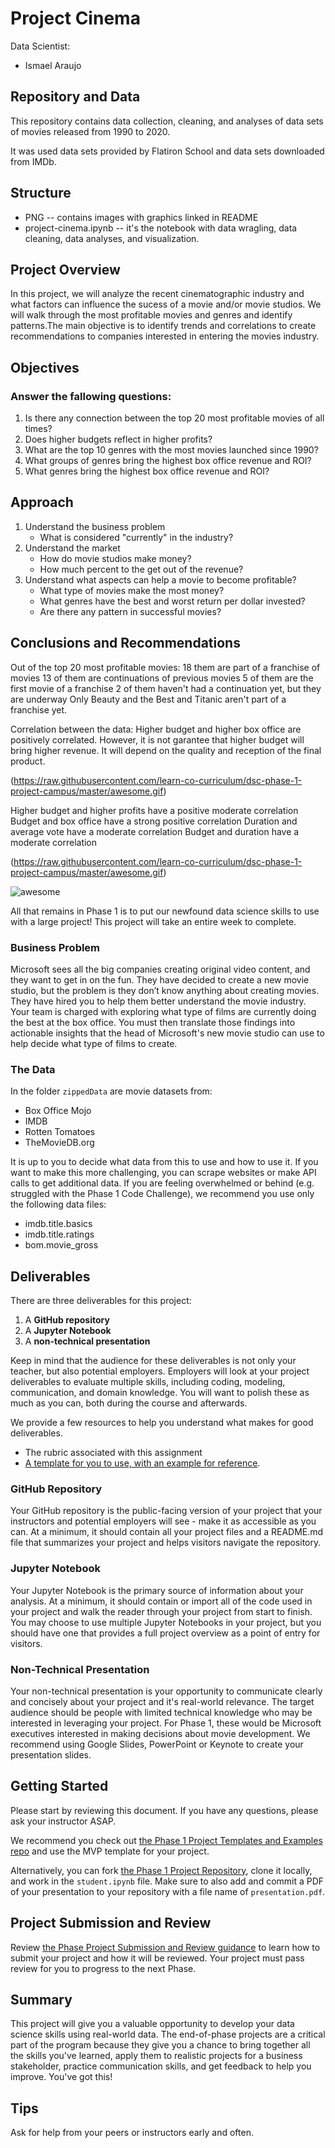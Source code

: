 # Project Cinema
Data Scientist:
- Ismael Araujo


## Repository and Data

This repository contains data collection, cleaning, and analyses of data sets of movies released from 1990 to 2020.

It was used data sets provided by Flatiron School and data sets downloaded from IMDb.

## Structure

- PNG -- contains images with graphics linked in README
- project-cinema.ipynb -- it's the notebook with data wragling, data cleaning, data analyses, and visualization.

## Project Overview

In this project, we will analyze the recent cinematographic industry and what factors can influence the sucess of a movie and/or movie studios. We will walk through the most profitable movies and genres and identify patterns.The main objective is to identify trends and correlations to create recommendations to companies interested in entering the movies industry. 

## Objectives

### Answer the fallowing questions:

1. Is there any connection between the top 20 most profitable movies of all times?  
2. Does higher budgets reflect in higher profits?  
3. What are the top 10 genres with the most movies launched since 1990?  
4. What groups of genres bring the highest box office revenue and ROI?  
5. What genres bring the highest box office revenue and ROI?


## Approach
1. Understand the business problem
	- What is considered "currently" in the industry?
2. Understand the market
	- How do movie studios make money?
	- How much percent to the get out of the revenue?
3. Understand what aspects can help a movie to become profitable?
	- What type of movies make the most money?
	- What genres have the best and worst return per dollar invested?
	- Are there any pattern in successful movies?

## Conclusions and Recommendations

Out of the top 20 most profitable movies:
18 them are part of a franchise of movies
13 of them are continuations of previous movies
5 of them are the first movie of a franchise
2 of them haven't had a continuation yet, but they are underway
Only Beauty and the Best and Titanic aren't part of a franchise yet.

Correlation between the data:
Higher budget and higher box office are positively correlated. However, it is not garantee that higher budget will bring higher revenue. It will depend on the quality and reception of the final product.

(https://raw.githubusercontent.com/learn-co-curriculum/dsc-phase-1-project-campus/master/awesome.gif)

Higher budget and higher profits have a positive moderate correlation
Budget and box office have a strong positive correlation
Duration and average vote have a moderate correlation
Budget and duration have a moderate correlation



(https://raw.githubusercontent.com/learn-co-curriculum/dsc-phase-1-project-campus/master/awesome.gif)






![awesome](https://raw.githubusercontent.com/learn-co-curriculum/dsc-phase-1-project-campus/master/awesome.gif)

All that remains in Phase 1 is to put our newfound data science skills to use with a large project! This project will take an entire week to complete.

### Business Problem

Microsoft sees all the big companies creating original video content, and they want to get in on the fun. They have decided to create a new movie studio, but the problem is they don’t know anything about creating movies. They have hired you to help them better understand the movie industry.
Your team is charged with exploring what type of films are currently doing the best at the box office. You must then translate those findings into actionable insights that the head of Microsoft's new movie studio can use to help decide what type of films to create.

### The Data

In the folder `zippedData` are movie datasets from:

* Box Office Mojo
* IMDB
* Rotten Tomatoes
* TheMovieDB.org

It is up to you to decide what data from this to use and how to use it. If you want to make this more challenging, you can scrape websites or make API calls to get additional data. If you are feeling overwhelmed or behind (e.g. struggled with the Phase 1 Code Challenge), we recommend you use only the following data files:

* imdb.title.basics
* imdb.title.ratings
* bom.movie_gross

## Deliverables

There are three deliverables for this project:

1. A **GitHub repository**
2. A **Jupyter Notebook**
3. A **non-technical presentation**

Keep in mind that the audience for these deliverables is not only your teacher, but also potential employers. Employers will look at your project deliverables to evaluate multiple skills, including coding, modeling, communication, and domain knowledge. You will want to polish these as much as you can, both during the course and afterwards.

We provide a few resources to help you understand what makes for good deliverables.
- The rubric associated with this assignment
- [A template for you to use, with an example for reference][].

### GitHub Repository

Your GitHub repository is the public-facing version of your project that your instructors and potential employers will see - make it as accessible as you can. At a minimum, it should contain all your project files and a README.md file that summarizes your project and helps visitors navigate the repository.

### Jupyter Notebook

Your Jupyter Notebook is the primary source of information about your analysis. At a minimum, it should contain or import all of the code used in your project and walk the reader through your project from start to finish. You may choose to use multiple Jupyter Notebooks in your project, but you should have one that provides a full project overview as a point of entry for visitors.

### Non-Technical Presentation

Your non-technical presentation is your opportunity to communicate clearly and concisely about your project and it's real-world relevance. The target audience should be people with limited technical knowledge who may be interested in leveraging your project. For Phase 1, these would be Microsoft executives interested in making decisions about movie development. We recommend using Google Slides, PowerPoint or Keynote to create your presentation slides.

## Getting Started

Please start by reviewing this document. If you have any questions, please ask your instructor ASAP.

We recommend you check out [the Phase 1 Project Templates and Examples repo](https://github.com/learn-co-curriculum/dsc-project-template) and use the MVP template for your project.

Alternatively, you can fork [the Phase 1 Project Repository][], clone it locally, and work in the `student.ipynb` file. Make sure to also add and commit a PDF of your presentation to your repository with a file name of `presentation.pdf`.

## Project Submission and Review

Review [the Phase Project Submission and Review guidance][] to learn how to submit your project and how it will be reviewed. Your project must pass review for you to progress to the next Phase.

## Summary

This project will give you a valuable opportunity to develop your data science skills using real-world data. The end-of-phase projects are a critical part of the program because they give you a chance to bring together all the skills you've learned, apply them to realistic projects for a business stakeholder, practice communication skills, and get feedback to help you improve. You've got this!

## Tips

Ask for help from your peers or instructors early and often.

[A template for you to use, with an example for reference]: https://github.com/learn-co-curriculum/dsc-project-template
[Google Chrome Save to PDF instructions]: https://www.wikihow.com/Save-a-Web-Page-as-a-PDF-in-Google-Chrome
[the Phase 1 Project Repository]: https://github.com/learn-co-curriculum/dsc-phase-1-project-campus
[the Phase Project Submission and Review guidance]: https://github.com/learn-co-curriculum/dsc-project-submissions-campus
